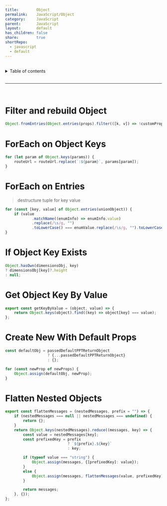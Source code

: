 ```yaml
---
title:        Object
permalink:    JavaScript/Object
category:     JavaScript
parent:       JavaScript
layout:       default
has_children: false
share:        true
shortRepo:
  - javascript
  - default
---
```


<br/>

<details markdown="block">                
<summary>                
Table of contents                
</summary>                
{: .text-delta }                
1. TOC                
{:toc}                
</details>

<br/>

---

<br/>

# Filter and rebuild Object

```javascript
Object.fromEntries(Object.entries(props).filter(([k, v]) => !customProps.includes(k)),);
```

# ForEach on Object Keys

```javascript
for (let param of Object.keys(params)) {
    routeUrl = routeUrl.replace(`:${param}`, params[param]);
}
```

# ForEach on Entries

> destructure tuple for key value

```javascript
for (const [key, value] of Object.entries(unionObject)) {
    if (value
            .matchName((enumInfo) => enumInfo.value)
            .replace(/\s/g, "")
            .toLowerCase() === enumValue.replace(/\s/g, "").toLowerCase()) return key;
}
```

# If Object Key Exists

```javascript
Object.hasOwn(dimensionsObj, key)
? dimensionsObj[key]?.height
: null;
```

# Get Object Key By Value

```javascript
export const getKeyByValue = (object, value) => {
    return Object.keys(object).find((key) => object[key] === value);
};
```

# Create New With Default Props

```javascript
const defaultObj = passedDefaultPPTReturnObject
                   ? {...passedDefaultPPTReturnObject}
                   : {};

for (const newProp of newProps) {
    Object.assign(defaultObj, newProp);
}
```

# Flatten Nested Objects

```javascript
export const flattenMessages = (nestedMessages, prefix = "") => {
    if (nestedMessages === null || nestedMessages === undefined) {
        return {};
    }
    return Object.keys(nestedMessages).reduce((messages, key) => {
        const value = nestedMessages[key];
        const prefixedKey = prefix
                            ? `${prefix}.${key}`
                            : key;

        if (typeof value === "string") {
            Object.assign(messages, {[prefixedKey]: value});
        }
        else {
            Object.assign(messages, flattenMessages(value, prefixedKey));
        }

        return messages;
    }, {});
};
```